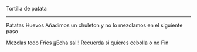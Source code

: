 Tortilla de patata
******************

Patatas
Huevos
Añadimos un chuleton y no lo mezclamos en el siguiente paso

Mezclas todo
Fries
¡¡Echa sal!!
Recuerda si quieres cebolla o no
Fin
